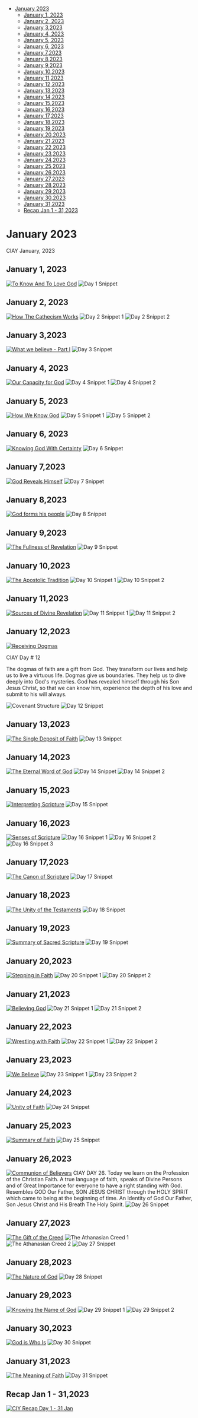 <!-- vim-markdown-toc GFM -->

* [January 2023](#january-2023)
  * [January 1, 2023](#january-1-2023)
  * [January 2, 2023](#january-2-2023)
  * [January 3,2023](#january-32023)
  * [January 4, 2023](#january-4-2023)
  * [January 5, 2023](#january-5-2023)
  * [January 6, 2023](#january-6-2023)
  * [January 7,2023](#january-72023)
  * [January 8,2023](#january-82023)
  * [January 9,2023](#january-92023)
  * [January 10,2023](#january-102023)
  * [January 11,2023](#january-112023)
  * [January 12,2023](#january-122023)
  * [January 13,2023](#january-132023)
  * [January 14,2023](#january-142023)
  * [January 15,2023](#january-152023)
  * [January 16,2023](#january-162023)
  * [January 17,2023](#january-172023)
  * [January 18,2023](#january-182023)
  * [January 19,2023](#january-192023)
  * [January 20,2023](#january-202023)
  * [January 21,2023](#january-212023)
  * [January 22,2023](#january-222023)
  * [January 23,2023](#january-232023)
  * [January 24,2023](#january-242023)
  * [January 25,2023](#january-252023)
  * [January 26,2023](#january-262023)
  * [January 27,2023](#january-272023)
  * [January 28,2023](#january-282023)
  * [January 29,2023](#january-292023)
  * [January 30,2023](#january-302023)
  * [January 31,2023](#january-312023)
  * [Recap Jan 1 - 31,2023](#recap-jan-1---312023)

<!-- vim-markdown-toc -->
# January 2023 #
CIAY January, 2023

## January 1, 2023

[![To Know And To Love
God](https://raw.githubusercontent.com/fernal73/CIAY/main/January/jpgs/Day001.jpg)](https://www.youtube.com/watch?v=tI-pOSv7tvg "To Know And To Love God")
![Day 1
Snippet](https://raw.githubusercontent.com/fernal73/CIAY/main/January/jpgs/Day1Snippet.jpg)

## January 2, 2023

[![How The Cathecism
Works](https://raw.githubusercontent.com/fernal73/CIAY/main/January/jpgs/Day002.jpg)](https://youtu.be/lSyMNeL7Fz0 "How The Cathecism Works")
![Day 2 Snippet
1](https://raw.githubusercontent.com/fernal73/CIAY/main/January/jpgs/Day2Snippet1.jpg)
![Day 2 Snippet
2](https://raw.githubusercontent.com/fernal73/CIAY/main/January/jpgs/Day2Snippet2.jpg)

## January 3,2023

[![What we believe - Part
I](https://raw.githubusercontent.com/fernal73/CIAY/main/January/jpgs/Day003.jpg)](https://www.youtube.com/watch?v=lChGowdD7ZQ "What we believe - Part I")
![Day 3
Snippet](https://raw.githubusercontent.com/fernal73/CIAY/main/January/jpgs/Day3Snippet.jpg)

## January 4, 2023

[![Our Capacity for
God](https://raw.githubusercontent.com/fernal73/CIAY/main/January/jpgs/Day004.jpg)](https://youtu.be/oRpDxjB9K9U "Our Capacity for God")
![Day 4 Snippet
1](https://raw.githubusercontent.com/fernal73/CIAY/main/January/jpgs/Day4Snippet1.jpg)
![Day 4 Snippet
2](https://raw.githubusercontent.com/fernal73/CIAY/main/January/jpgs/Day4Snippet2.jpg)

## January 5, 2023

[![How We Know
God](https://raw.githubusercontent.com/fernal73/CIAY/main/January/jpgs/Day005.jpg)](https://youtu.be/XscjbW08sHk "How We Know God")
![Day 5 Snippet
1](https://raw.githubusercontent.com/fernal73/CIAY/main/January/jpgs/Day5Snippet1.jpg)
![Day 5 Snippet
2](https://raw.githubusercontent.com/fernal73/CIAY/main/January/jpgs/Day5Snippet2.jpg)

## January 6, 2023

[![Knowing God With
Certainty](https://raw.githubusercontent.com/fernal73/CIAY/main/January/jpgs/Day006.jpg)](https://youtu.be/CxqVfrtdcNA "Knowing God With Certainty")
![Day 6
Snippet](https://raw.githubusercontent.com/fernal73/CIAY/main/January/jpgs/Day6Snippet.jpg)

## January 7,2023

[![God Reveals
Himself](https://raw.githubusercontent.com/fernal73/CIAY/main/January/jpgs/Day007.jpg)](https://youtu.be/KAs6uQTUFNI "God Reveals Himself")
![Day 7
Snippet](https://raw.githubusercontent.com/fernal73/CIAY/main/January/jpgs/Day7Snippet.jpg)

## January 8,2023

[![God forms his
people](https://raw.githubusercontent.com/fernal73/CIAY/main/January/jpgs/Day008.jpg)](https://youtu.be/m6f2J4Cr3Ps "God forms his people")
![Day 8
Snippet](https://raw.githubusercontent.com/fernal73/CIAY/main/January/jpgs/Day8Snippet.jpg)

## January 9,2023

[![The Fullness of
Revelation](https://raw.githubusercontent.com/fernal73/CIAY/main/January/jpgs/Day009.jpg)](https://youtu.be/v14auCZgM90 "The Fullness of Revelation")
![Day 9
Snippet](https://raw.githubusercontent.com/fernal73/CIAY/main/January/jpgs/Day9Snippet.jpg)

## January 10,2023

[![The Apostolic
Tradition](https://raw.githubusercontent.com/fernal73/CIAY/main/January/jpgs/Day010.jpg)](https://youtu.be/zkg_64i4uVY "The Apostolic Tradition")
![Day 10 Snippet
1](https://raw.githubusercontent.com/fernal73/CIAY/main/January/jpgs/Day10Snippet1.jpg)
![Day 10 Snippet
2](https://raw.githubusercontent.com/fernal73/CIAY/main/January/jpgs/Day10Snippet2.jpg)

## January 11,2023

[![Sources of Divine
Revelation](https://raw.githubusercontent.com/fernal73/CIAY/main/January/jpgs/Day011.jpg)](https://youtu.be/g-3CYNZNkVc "Sources of Divine Revelation")
![Day 11 Snippet
1](https://raw.githubusercontent.com/fernal73/CIAY/main/January/jpgs/Day11Snippet1.jpg)
![Day 11 Snippet
2](https://raw.githubusercontent.com/fernal73/CIAY/main/January/jpgs/Day11Snippet2.jpg)

## January 12,2023

[![Receiving
Dogmas](https://raw.githubusercontent.com/fernal73/CIAY/main/January/jpgs/Day012.jpg)](https://youtu.be/7YeNZPlVhfQ "Receiving Dogmas")

CIAY Day \# 12

The dogmas of faith are a gift from God. They transform our lives and
help us to live a virtuous life. Dogmas give us boundaries. They help us
to dive deeply into God's mysteries. God has revealed himself through
his Son Jesus Christ, so that we can know him, experience the depth of
his love and submit to his will always.

![Covenant
Structure](https://github.com/fernal73/CIAY/blob/main/CovenantStructure.jpg?raw=true)
![Day 12
Snippet](https://raw.githubusercontent.com/fernal73/CIAY/main/January/jpgs/Day12Snippet.jpg)

## January 13,2023

[![The Single Deposit of
Faith](https://raw.githubusercontent.com/fernal73/CIAY/main/January/jpgs/Day013.jpg)](https://youtu.be/9FJCprViVq0 "The Single Deposit of Faith")
![Day 13
Snippet](https://raw.githubusercontent.com/fernal73/CIAY/main/January/jpgs/Day13Snippet.jpg)

## January 14,2023

[![The Eternal Word of
God](https://raw.githubusercontent.com/fernal73/CIAY/main/January/jpgs/Day014.jpg)](https://youtu.be/RupRbJjkP6c "The Eternal Word of God")
![Day 14
Snippet](https://raw.githubusercontent.com/fernal73/CIAY/main/January/jpgs/Day14Snippet.jpg)
![Day 14 Snippet
2](https://raw.githubusercontent.com/fernal73/CIAY/main/January/jpgs/Day14Snippet2.jpg)

## January 15,2023

[![Interpreting
Scripture](https://raw.githubusercontent.com/fernal73/CIAY/main/January/jpgs/Day015.jpg)](https://youtu.be/gS4ndVFUaWU "Interpreting Scripture")
![Day 15
Snippet](https://raw.githubusercontent.com/fernal73/CIAY/main/January/jpgs/Day15Snippet.jpg)

## January 16,2023

[![Senses of
Scripture](https://raw.githubusercontent.com/fernal73/CIAY/main/January/jpgs/Day016.jpg)](https://youtu.be/KlEbSJZLXH0 "Senses of Scripture")
![Day 16 Snippet
1](https://raw.githubusercontent.com/fernal73/CIAY/main/January/jpgs/Day16Snippet1.jpg)
![Day 16 Snippet
2](https://raw.githubusercontent.com/fernal73/CIAY/main/January/jpgs/Day16Snippet2.jpg)
![Day 16 Snippet
3](https://raw.githubusercontent.com/fernal73/CIAY/main/January/jpgs/Day16Snippet3.jpg)

## January 17,2023

[![The Canon of
Scripture](https://raw.githubusercontent.com/fernal73/CIAY/main/January/jpgs/Day017.jpg)](https://youtu.be/MnACjqii5iw "The Canon of Scripture")
![Day 17
Snippet](https://raw.githubusercontent.com/fernal73/CIAY/main/January/jpgs/Day17Snippet.jpg)

## January 18,2023

[![The Unity of the
Testaments](https://raw.githubusercontent.com/fernal73/CIAY/main/January/jpgs/Day018.jpg)](https://youtu.be/R00NkT22aa4 "The Unity of the Testaments")
![Day 18
Snippet](https://raw.githubusercontent.com/fernal73/CIAY/main/January/jpgs/Day18Snippet.jpg)

## January 19,2023

[![Summary of Sacred
Scripture](https://raw.githubusercontent.com/fernal73/CIAY/main/January/jpgs/Day019.jpg)](https://youtu.be/f58uLVkEh7o "Summary of Sacred Scripture")
![Day 19
Snippet](https://raw.githubusercontent.com/fernal73/CIAY/main/January/jpgs/Day19Snippet.jpg)

## January 20,2023

[![Stepping in
Faith](https://raw.githubusercontent.com/fernal73/CIAY/main/January/jpgs/Day020.jpg)](https://youtu.be/CgQjVnOF5S4 "Stepping in Faith")
![Day 20 Snippet
1](https://raw.githubusercontent.com/fernal73/CIAY/main/January/jpgs/Day20Snippet1.jpg)
![Day 20 Snippet
2](https://raw.githubusercontent.com/fernal73/CIAY/main/January/jpgs/Day20Snippet2.jpg)

## January 21,2023

[![Believing
God](https://raw.githubusercontent.com/fernal73/CIAY/main/January/jpgs/Day021.jpg)](https://youtu.be/Bj6Ytevkc14 "Believing God")
![Day 21 Snippet
1](https://raw.githubusercontent.com/fernal73/CIAY/main/January/jpgs/Day21Snippet1.jpg)
![Day 21 Snippet
2](https://raw.githubusercontent.com/fernal73/CIAY/main/January/jpgs/Day21Snippet2.jpg)

## January 22,2023

[![Wrestling with
Faith](https://raw.githubusercontent.com/fernal73/CIAY/main/January/jpgs/Day022.jpg)](https://youtu.be/y2QPS40_pi0 "Wrestling with Faith")
![Day 22 Snippet
1](https://raw.githubusercontent.com/fernal73/CIAY/main/January/jpgs/Day22Snippet1.jpg)
![Day 22 Snippet
2](https://raw.githubusercontent.com/fernal73/CIAY/main/January/jpgs/Day22Snippet2.jpg)

## January 23,2023

[![We
Believe](https://raw.githubusercontent.com/fernal73/CIAY/main/January/jpgs/Day023.jpg)](https://youtu.be/kTXvbzTt1Jg "We Believe")
![Day 23 Snippet
1](https://raw.githubusercontent.com/fernal73/CIAY/main/January/jpgs/Day23Snippet1.jpg)
![Day 23 Snippet
2](https://raw.githubusercontent.com/fernal73/CIAY/main/January/jpgs/Day23Snippet2.jpg)

## January 24,2023

[![Unity of
Faith](https://raw.githubusercontent.com/fernal73/CIAY/main/January/jpgs/Day024.jpg)](https://youtu.be/AERMYgipDU8 "Unity of Faith")
![Day 24
Snippet](https://raw.githubusercontent.com/fernal73/CIAY/main/January/jpgs/Day24Snippet.jpg)

## January 25,2023

[![Summary of
Faith](https://raw.githubusercontent.com/fernal73/CIAY/main/January/jpgs/Day025.jpg)](https://youtu.be/OOmWHZ4J8Pw "Summary of Faith")
![Day 25
Snippet](https://raw.githubusercontent.com/fernal73/CIAY/main/January/jpgs/Day25Snippet.jpg)

## January 26,2023

[![Communion of
Believers](https://raw.githubusercontent.com/fernal73/CIAY/main/January/jpgs/Day026.jpg)](https://youtu.be/ypR-GlqM0nc "Communion of Believers")
CIAY DAY 26. Today we learn on the Profession of the Christian Faith. A
true language of faith, speaks of Divine Persons and of Great Importance
for everyone to have a right standing with God. Resembles GOD Our
Father, SON JESUS CHRIST through the HOLY SPIRIT which came to being at
the beginning of time. An Identity of God Our Father, Son Jesus Christ
and His Breath The Holy Spirit. ![Day 26
Snippet](https://raw.githubusercontent.com/fernal73/CIAY/main/January/jpgs/Day26Snippet.jpg)

## January 27,2023

[![The Gift of the
Creed](https://raw.githubusercontent.com/fernal73/CIAY/main/January/jpgs/Day027.jpg)](https://youtu.be/y9FnljV4bKg "The Gift of the Creed")
![The Athanasian Creed
1](https://github.com/fernal73/CIAY/blob/main/January/jpgs/AthanasianCreed1.jpg?raw=true)
![The Athanasian Creed
2](https://github.com/fernal73/CIAY/blob/main/January/jpgs/AthanasianCreed2.jpg?raw=true)
![Day 27
Snippet](https://raw.githubusercontent.com/fernal73/CIAY/main/January/jpgs/Day27Snippet.jpg)

## January 28,2023

[![The Nature of
God](https://raw.githubusercontent.com/fernal73/CIAY/main/January/jpgs/Day028.jpg)](https://youtu.be/5dsCqDWE36g "The Nature of God")
![Day 28
Snippet](https://raw.githubusercontent.com/fernal73/CIAY/main/January/jpgs/Day28Snippet.jpg)

## January 29,2023

[![Knowing the Name of
God](https://raw.githubusercontent.com/fernal73/CIAY/main/January/jpgs/Day029.jpg)](https://youtu.be/TBB6IMNXJlo "Knowing the Name of God")
![Day 29 Snippet
1](https://raw.githubusercontent.com/fernal73/CIAY/main/January/jpgs/Day29Snippet1.jpg)
![Day 29 Snippet
2](https://raw.githubusercontent.com/fernal73/CIAY/main/January/jpgs/Day29Snippet2.jpg)

## January 30,2023

[![God is Who
Is](https://raw.githubusercontent.com/fernal73/CIAY/main/January/jpgs/Day030.jpg)](https://youtu.be/JhGFGvPnJqA "God is Who Is")
![Day 30
Snippet](https://raw.githubusercontent.com/fernal73/CIAY/main/January/jpgs/Day30Snippet.jpg)

## January 31,2023

[![The Meaning of
Faith](https://raw.githubusercontent.com/fernal73/CIAY/main/January/jpgs/Day031.jpg)](https://youtu.be/ky3TDjcGGGs "The Meaning of Faith")
![Day 31
Snippet](https://raw.githubusercontent.com/fernal73/CIAY/main/January/jpgs/Day31Snippet.jpg)

## Recap Jan 1 - 31,2023

[![CIY Recap Day 1 - 31
Jan](https://img.youtube.com/vi/DLI5zIFq288/maxresdefault.jpg)](https://www.youtube.com/watch?v=DLI5zIFq288 "CIY Recap Day 1 - 31 Jan")
